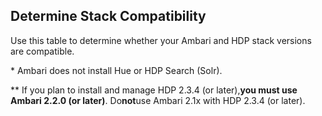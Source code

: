 ## Determine Stack Compatibility

Use this table to determine whether your Ambari and HDP stack versions are compatible.

\* Ambari does not install Hue or HDP Search \(Solr\).

\*\* If you plan to install and manage HDP 2.3.4 \(or later\),**you must use Ambari 2.2.0 \(or later\)**. Do**not**use Ambari 2.1x with HDP 2.3.4 \(or later\).





